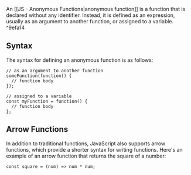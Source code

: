 
An [[JS - Anonymous Functions|anonymous function]] is a function that is declared without any identifier. Instead, it is defined as an expression, usually as an argument to another function, or assigned to a variable. ^9efa14

## Syntax

The syntax for defining an anonymous function is as follows:

```JS
// as an argument to another function
someFunction(function() {
  // function body
});

// assigned to a variable
const myFunction = function() {
  // function body
};
```

## Arrow Functions

In addition to traditional functions, JavaScript also supports arrow functions, which provide a shorter syntax for writing functions. Here's an example of an arrow function that returns the square of a number:

```JS
const square = (num) => num * num;
```

